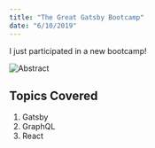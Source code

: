 ```yaml
---
title: "The Great Gatsby Bootcamp"
date: "6/10/2019"
---
```


I just participated in a new bootcamp!

![Abstract](./abstract.jpg)

## Topics Covered
1. Gatsby
2. GraphQL
3. React